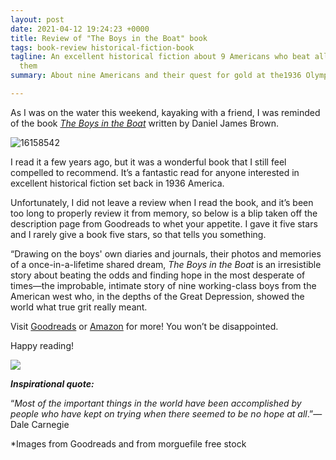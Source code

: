 ```yaml
---
layout: post
date: 2021-04-12 19:24:23 +0000
title: Review of "The Boys in the Boat" book
tags: book-review historical-fiction-book
tagline: An excellent historical fiction about 9 Americans who beat all odds against
  them
summary: About nine Americans and their quest for gold at the1936 Olympics

---
```

As I was on the water this weekend, kayaking with a friend, I was reminded of the book [_The Boys in the Boat_](https://www.goodreads.com/book/show/16158542-the-boys-in-the-boat?ac=1&from_search=true&qid=qnSCGT8NOE&rank=1 "The Boys in the Boat") written by Daniel James Brown.

![16158542](https://i.gr-assets.com/images/S/compressed.photo.goodreads.com/books/1354683116l/16158542.jpg)

I read it a few years ago, but it was a wonderful book that I still feel compelled to recommend. It’s a fantastic read for anyone interested in excellent historical fiction set back in 1936 America.

Unfortunately, I did not leave a review when I read the book, and it’s been too long to properly review it from memory, so below is a blip taken off the description page from Goodreads to whet your appetite. I gave it five stars and I rarely give a book five stars, so that tells you something.

“Drawing on the boys' own diaries and journals, their photos and memories of a once-in-a-lifetime shared dream, _The Boys in the Boat_ is an irresistible story about beating the odds and finding hope in the most desperate of times—the improbable, intimate story of nine working-class boys from the American west who, in the depths of the Great Depression, showed the world what true grit really meant.

Visit [Goodreads](https://www.goodreads.com/book/show/16158542-the-boys-in-the-boat?ac=1&from_search=true&qid=qnSCGT8NOE&rank=1 "Goodreads") or [Amazon](https://www.amazon.com/Boys-Boat-Americans-Berlin-Olympics/dp/0143125478/ref=asc_df_0143125478/?tag=hyprod-20&linkCode=df0&hvadid=312067454590&hvpos=&hvnetw=g&hvrand=12404750369954186804&hvpone=&hvptwo=&hvqmt=&hvdev=c&hvdvcmdl=&hvlocint=&hvlocphy=9031962&hvtargid=pla-322454227651&psc=1 "Amazon") for more! You won’t be disappointed.

Happy reading!

![](https://cdn.morguefile.com/imageData/public/files/h/HuttonBell/11/p/76d27aa1d77dfada52a2f2c555e8754d.jpg)

**_Inspirational quote:_**

“_Most of the important things in the world have been accomplished by people who have kept on trying when there seemed to be no hope at all_.”—Dale Carnegie

\*Images from Goodreads and from morguefile free stock